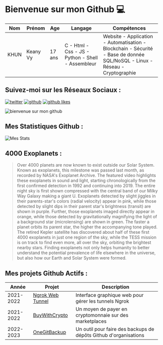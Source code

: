 # Bienvenue sur mon Github 💻
| Nom | Prénom | Age | Langage | Compétences |
|---  |---     |---  |---      |---
| KHUN | Keany Vy | 17 ans | C - Html - Css - JS - Python - Shell - Assembleur | Website - Application - Automatisation - Blockchain - Sécurité - Base de donnée SQL/NoSQL - Linux - Réseau - Cryptographie |

## Suivez-moi sur les Réseaux Sociaux :
[![twitter](https://img.shields.io/twitter/follow/thisiskeanyvy?style=social)](https://twitter.com/thisiskeanyvy)
[![github](https://img.shields.io/github/followers/thisiskeanyvy?style=social)](https://github.com/thisiskeanyvy?tab=followers)
[![github likes](https://img.shields.io/github/stars/thisiskeanyvy?style=social)](https://github.com/thisiskeanyvy)

![bienvenue sur mon github](https://thisiskeanyvy-hosting.pages.dev/banner.gif)

## Mes Statistiques Github :
![Mes Stats](https://github-readme-stats.vercel.app/api?username=thisiskeanyvy&show_icons=true&theme=radical)

## 4000 Exoplanets :

> Over 4000 planets are now known to exist outside our Solar System. Known as exoplanets, this milestone was passed last month, as recorded by NASA's Exoplanet Archive. The featured video highlights these exoplanets in sound and light, starting chronologically from the first confirmed detection in 1992 and continuing into 2019.  The entire night sky is first shown compressed with the central band of our Milky Way Galaxy making a giant U.  Exoplanets detected by slight jiggles in their parents-star's colors (radial velocity) appear in pink, while those detected by slight dips in their parent star's brightness (transit) are shown in purple. Further, those exoplanets imaged directly appear in orange, while those detected by gravitationally magnifying the light of a background star (microlensing) are shown in green.  The faster a planet orbits its parent star, the higher the accompanying tone played. The retired Kepler satellite has discovered about half of these first 4000 exoplanets in just one region of the sky, while the TESS mission is on track to find even more, all over the sky, orbiting the brightest nearby stars.  Finding exoplanets not only helps humanity to better understand the potential prevalence of life elsewhere in the universe, but also how our Earth and Solar System were formed.

## Mes projets Github Actifs :
| Année | Projet | Description |
|---   |---     |---          |
| 2021-2022 | [Ngrok Web Tunnel](https://github.com/thisiskeanyvy/ngrok-web-manager) | Interface graphique web pour gérer les tunnels Ngrok |
| 2021-2022 | [BuyWithCrypto](https://github.com/BuyWithCrypto) | Un moyen de payer en cryptomonnaie sur des marketplaces |
| 2022-2023 | [OneGitBackup](https://github.com/BuyWithCrypto/OneGitBackup) | Un outil pour faire des backups de dépôts Github d'organisations |